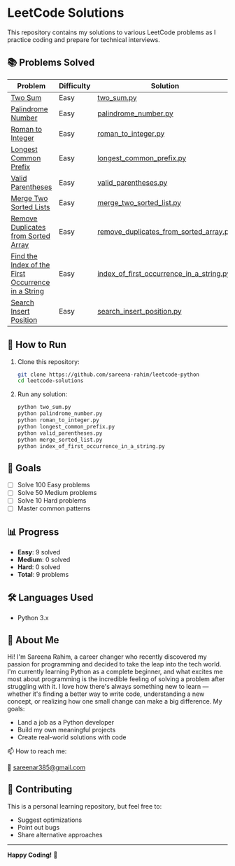 # LeetCode Solutions

This repository contains my solutions to various LeetCode problems as I practice coding and prepare for technical interviews.

## 📚 Problems Solved

| Problem | Difficulty | Solution |
|---------|------------|----------|
| [Two Sum](https://leetcode.com/problems/two-sum/) | Easy | [two_sum.py](two_sum.py) |
| [Palindrome Number](https://leetcode.com/problems/palindrome-number/) | Easy | [palindrome_number.py](palindrome_number.py) | 
| [Roman to Integer](https://leetcode.com/problems/roman-to-integer/) | Easy | [roman_to_integer.py](roman_to_integer.py) |
| [Longest Common Prefix](https://leetcode.com/problems/longest-common-prefix/) | Easy | [longest_common_prefix.py](longest_common_prefix.py) |
| [Valid Parentheses](https://leetcode.com/problems/valid-parentheses/) | Easy | [valid_parentheses.py](valid_parentheses.py) |
|[Merge Two Sorted Lists](https://leetcode.com/problems/merge-two-sorted-lists/) | Easy | [merge_two_sorted_list.py](merge_two_sorted_list.py) |
|[Remove Duplicates from Sorted Array](https://leetcode.com/problems/remove-duplicates-from-sorted-array/) | Easy | [remove_duplicates_from_sorted_array.py](remove_duplicates_from_sorted_array.py) |
| [Find the Index of the First Occurrence in a String](https://leetcode.com/problems/find-the-index-of-the-first-occurrence-in-a-string/) | Easy | [index_of_first_occurrence_in_a_string.py](index_of_first_occurrence_in_a_string.py) |
| [Search Insert Position](https://leetcode.com/problems/search-insert-position/) | Easy | [search_insert_position.py](search_insert_position.py) |

## 🚀 How to Run

1. Clone this repository:
   ```bash
   git clone https://github.com/sareena-rahim/leetcode-python
   cd leetcode-solutions
   ```

2. Run any solution:
   ```bash
   python two_sum.py
   python palindrome_number.py
   python roman_to_integer.py
   python longest_common_prefix.py
   python valid_parentheses.py
   python merge_sorted_list.py
   python index_of_first_occurrence_in_a_string.py
   ```

## 🎯 Goals

- [ ] Solve 100 Easy problems
- [ ] Solve 50 Medium problems  
- [ ] Solve 10 Hard problems
- [ ] Master common patterns

## 📊 Progress

- **Easy**: 9 solved
- **Medium**: 0 solved
- **Hard**: 0 solved
- **Total**: 9 problems

## 🛠️ Languages Used

- Python 3.x

## 👋 About Me
Hi! I'm Sareena Rahim, a career changer who recently discovered my passion for programming and decided to take the leap into the tech world.
I'm currently learning Python as a complete beginner, and what excites me most about programming is the incredible feeling of solving a problem after struggling with it. I love how there's always something new to learn — whether it's finding a better way to write code, understanding a new concept, or realizing how one small change can make a big difference.
My goals:

- Land a job as a Python developer
- Build my own meaningful projects
- Create real-world solutions with code

📫 How to reach me:

📧 sareenar385@gmail.com

## 🤝 Contributing

This is a personal learning repository, but feel free to:
- Suggest optimizations
- Point out bugs
- Share alternative approaches


---

**Happy Coding!** 🎉
